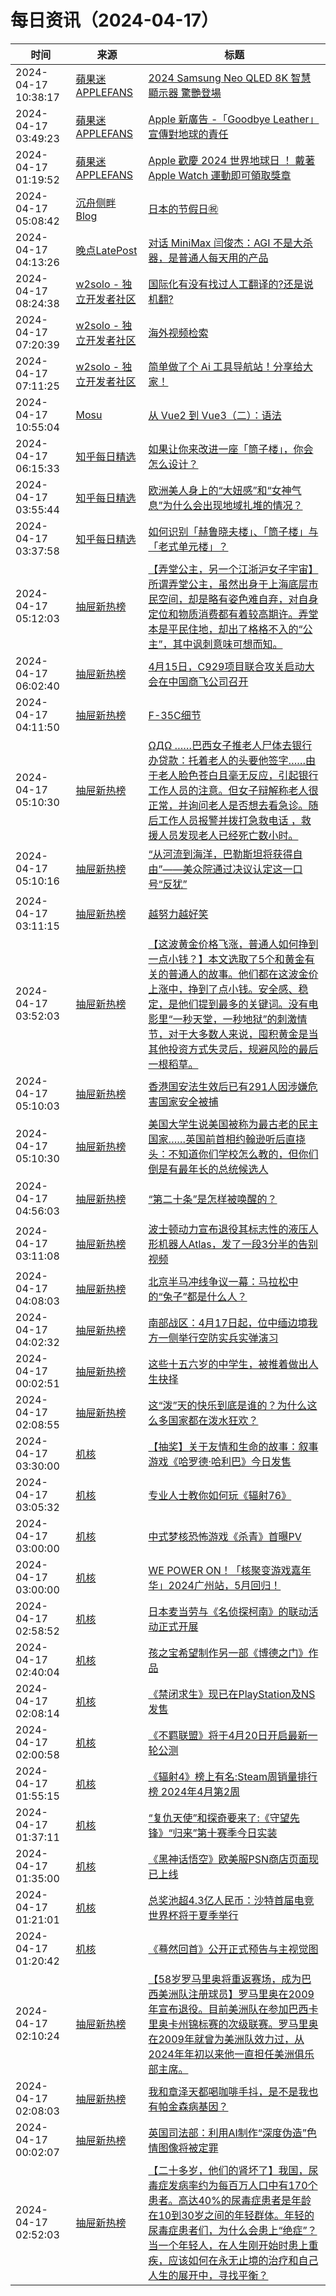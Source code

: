 ﻿# 每日资讯（2024-04-17）

|时间|来源|标题|
|---|---|---|
|2024-04-17 10:38:17|[蘋果迷 APPLEFANS](https://applefans.today/feed/)|[2024 Samsung Neo QLED 8K 智慧顯示器 驚艷登場](https://applefans.today/2024-04-samsung-neo-qled-8k-smarttv-launch/)|
|2024-04-17 03:49:23|[蘋果迷 APPLEFANS](https://applefans.today/feed/)|[Apple 新廣告 -「Goodbye Leather」宣傳對地球的責任](https://applefans.today/2024-04-apple-ads-goodbye-leather/)|
|2024-04-17 01:19:52|[蘋果迷 APPLEFANS](https://applefans.today/feed/)|[Apple 歡慶 2024 世界地球日 ！ 戴著 Apple Watch 運動即可領取獎章](https://applefans.today/2024-04-apple-celebrates-earth-day-2024/)|
|2024-04-17 05:08:42|[沉舟侧畔 Blog](https://springwood.me/feed/)|[日本的节假日㊗](https://springwood.me/jp-holiday/)|
|2024-04-17 04:13:26|[晚点LatePost](https://feedpress.me/wx-postlate)|[对话 MiniMax 闫俊杰：AGI 不是大杀器，是普通人每天用的产品](http://mp.weixin.qq.com/s?__biz=MzU3Mjk1OTQ0Ng%3D%3D&mid=2247515088&idx=1&sn=7080c5e13d99a6ca7f39044cb8f1eaf5)|
|2024-04-17 08:24:38|[w2solo - 独立开发者社区](https://w2solo.com/topics/feed)|[国际化有没有找过人工翻译的?还是说机翻?](https://w2solo.com/topics/4566)|
|2024-04-17 07:20:39|[w2solo - 独立开发者社区](https://w2solo.com/topics/feed)|[海外视频检索](https://w2solo.com/topics/4565)|
|2024-04-17 07:11:25|[w2solo - 独立开发者社区](https://w2solo.com/topics/feed)|[简单做了个 Ai 工具导航站！分享给大家！](https://w2solo.com/topics/4564)|
|2024-04-17 10:55:04|[Mosu](https://www.mosuzi.com/atom.xml)|[从 Vue2 到 Vue3（二）：语法](https://mosuzi.com/docs/tech/%E4%BB%8E-Vue2-%E5%88%B0-Vue3%EF%BC%88%E4%BA%8C%EF%BC%89%EF%BC%9A%E8%AF%AD%E6%B3%95/)|
|2024-04-17 06:15:33|[知乎每日精选](https://www.zhihu.com/rss)|[如果让你来改进一座「筒子楼」，你会怎么设计？](http://www.zhihu.com/question/652609243/answer/3468994199?utm_campaign=rss&utm_medium=rss&utm_source=rss&utm_content=title)|
|2024-04-17 03:55:44|[知乎每日精选](https://www.zhihu.com/rss)|[欧洲美人身上的“大妞感”和“女神气息”为什么会出现地域扎堆的情况？](http://zhuanlan.zhihu.com/p/564592327?utm_campaign=rss&utm_medium=rss&utm_source=rss&utm_content=title)|
|2024-04-17 03:37:58|[知乎每日精选](https://www.zhihu.com/rss)|[如何识别「赫鲁晓夫楼」、「筒子楼」与「老式单元楼」？](http://www.zhihu.com/question/652609179/answer/3468866932?utm_campaign=rss&utm_medium=rss&utm_source=rss&utm_content=title)|
|2024-04-17 05:12:03|[抽屉新热榜](http://dig.chouti.com/feed.xml)|[【弄堂公主，另一个江浙沪女子宇宙】所谓弄堂公主，虽然出身于上海底层市民空间，却是略有姿色难自弃，对自身定位和物质消费都有着较高期许。弄堂本是平民住地，却出了格格不入的“公主”，其中讽刺意味可想而知。](https://dig.chouti.com/link/42144079)|
|2024-04-17 06:02:40|[抽屉新热榜](http://dig.chouti.com/feed.xml)|[4月15日，C929项目联合攻关启动大会在中国商飞公司召开](https://dig.chouti.com/link/42144367)|
|2024-04-17 04:11:50|[抽屉新热榜](http://dig.chouti.com/feed.xml)|[F-35C细节](https://dig.chouti.com/link/42143602)|
|2024-04-17 05:10:30|[抽屉新热榜](http://dig.chouti.com/feed.xml)|[ ΩДΩ ……巴西女子推老人尸体去银行办贷款：托着老人的头要他签字……由于老人脸色苍白且毫无反应，引起银行工作人员的注意。但女子辩解称老人很正常，并询问老人是否想去看急诊。随后工作人员报警并拨打急救电话 ，救援人员发现老人已经死亡数小时。](https://dig.chouti.com/link/42144025)|
|2024-04-17 05:10:16|[抽屉新热榜](http://dig.chouti.com/feed.xml)|[“从河流到海洋，巴勒斯坦将获得自由”——美众院通过决议认定这一口号“反犹”](https://dig.chouti.com/link/42143993)|
|2024-04-17 03:11:15|[抽屉新热榜](http://dig.chouti.com/feed.xml)|[越努力越好笑](https://dig.chouti.com/link/42142880)|
|2024-04-17 03:52:03|[抽屉新热榜](http://dig.chouti.com/feed.xml)|[【这波黄金价格飞涨，普通人如何挣到一点小钱？】本文选取了5个和黄金有关的普通人的故事。他们都在这波金价上涨中，挣到了点小钱。安全感、稳定，是他们提到最多的关键词。没有电影里“一秒天堂，一秒地狱”的刺激情节，对于大多数人来说，囤积黄金是当其他投资方式失灵后，规避风险的最后一根稻草。](https://dig.chouti.com/link/42143082)|
|2024-04-17 05:10:03|[抽屉新热榜](http://dig.chouti.com/feed.xml)|[香港国安法生效后已有291人因涉嫌危害国家安全被捕](https://dig.chouti.com/link/42143974)|
|2024-04-17 05:10:30|[抽屉新热榜](http://dig.chouti.com/feed.xml)|[美国大学生说美国被称为最古老的民主国家……英国前首相约翰逊听后直挠头：不知道你们学校怎么教的，但你们倒是有最年长的总统候选人](https://dig.chouti.com/link/42144023)|
|2024-04-17 04:56:03|[抽屉新热榜](http://dig.chouti.com/feed.xml)|[“第二十条”是怎样被唤醒的？](https://dig.chouti.com/link/42143686)|
|2024-04-17 03:11:08|[抽屉新热榜](http://dig.chouti.com/feed.xml)|[波士顿动力宣布退役其标志性的液压人形机器人Atlas，发了一段3分半的告别视频](https://dig.chouti.com/link/42142855)|
|2024-04-17 04:08:03|[抽屉新热榜](http://dig.chouti.com/feed.xml)|[北京半马冲线争议一幕：马拉松中的“兔子”都是什么人？](https://dig.chouti.com/link/42143463)|
|2024-04-17 04:02:32|[抽屉新热榜](http://dig.chouti.com/feed.xml)|[南部战区：4月17日起，位中缅边境我方一侧举行空防实兵实弹演习](https://dig.chouti.com/link/42143215)|
|2024-04-17 00:02:51|[抽屉新热榜](http://dig.chouti.com/feed.xml)|[这些十五六岁的中学生，被推着做出人生抉择](https://dig.chouti.com/link/42141104)|
|2024-04-17 02:08:55|[抽屉新热榜](http://dig.chouti.com/feed.xml)|[这“泼”天的快乐到底是谁的？为什么这么多国家都在泼水狂欢？](https://dig.chouti.com/link/42142128)|
|2024-04-17 03:30:00|[机核](https://www.gcores.com/rss)|[【抽奖】关于友情和生命的故事：叙事游戏《哈罗德·哈利巴》今日发售](https://www.gcores.com/articles/180444)|
|2024-04-17 03:05:32|[机核](https://www.gcores.com/rss)|[专业人士教你如何玩《辐射76》](https://www.gcores.com/articles/180440)|
|2024-04-17 03:00:00|[机核](https://www.gcores.com/rss)|[中式梦核恐怖游戏《杀青》首曝PV](https://www.gcores.com/videos/180396)|
|2024-04-17 03:00:00|[机核](https://www.gcores.com/rss)|[WE POWER ON！「核聚变游戏嘉年华」2024广州站，5月回归！](https://www.gcores.com/articles/180332)|
|2024-04-17 02:58:52|[机核](https://www.gcores.com/rss)|[日本麦当劳与《名侦探柯南》的联动活动正式开展](https://www.gcores.com/articles/180439)|
|2024-04-17 02:40:04|[机核](https://www.gcores.com/rss)|[孩之宝希望制作另一部《博德之门》作品](https://www.gcores.com/articles/180432)|
|2024-04-17 02:08:14|[机核](https://www.gcores.com/rss)|[《禁闭求生》现已在PlayStation及NS发售](https://www.gcores.com/articles/180433)|
|2024-04-17 02:00:58|[机核](https://www.gcores.com/rss)|[《不羁联盟》将于4月20日开启最新一轮公测](https://www.gcores.com/articles/180431)|
|2024-04-17 01:55:15|[机核](https://www.gcores.com/rss)|[《辐射4》榜上有名:Steam周销量排行榜 2024年4月第2周](https://www.gcores.com/articles/180429)|
|2024-04-17 01:37:11|[机核](https://www.gcores.com/rss)|[“复仇天使”和探奇要来了:《守望先锋》“归来”第十赛季今日实装](https://www.gcores.com/articles/180423)|
|2024-04-17 01:35:00|[机核](https://www.gcores.com/rss)|[《黑神话悟空》欧美服PSN商店页面现已上线](https://www.gcores.com/articles/180425)|
|2024-04-17 01:21:01|[机核](https://www.gcores.com/rss)|[总奖池超4.3亿人民币：沙特首届电竞世界杯将于夏季举行](https://www.gcores.com/articles/180421)|
|2024-04-17 01:20:42|[机核](https://www.gcores.com/rss)|[《蓦然回首》公开正式预告与主视觉图](https://www.gcores.com/articles/180420)|
|2024-04-17 02:10:24|[抽屉新热榜](http://dig.chouti.com/feed.xml)|[【58岁罗马里奥将重返赛场，成为巴西美洲队注册球员】罗马里奥在2009年宣布退役。目前美洲队在参加巴西卡里奥卡州锦标赛的次级联赛。罗马里奥在2009年就曾为美洲队效力过，从2024年年初以来他一直担任美洲俱乐部主席。](https://dig.chouti.com/link/42142136)|
|2024-04-17 02:08:03|[抽屉新热榜](http://dig.chouti.com/feed.xml)|[我和章泽天都喝咖啡手抖，是不是我也有帕金森病基因？](https://dig.chouti.com/link/42142125)|
|2024-04-17 00:02:07|[抽屉新热榜](http://dig.chouti.com/feed.xml)|[英国司法部：利用AI制作“深度伪造”色情图像将被定罪](https://dig.chouti.com/link/42140936)|
|2024-04-17 02:52:03|[抽屉新热榜](http://dig.chouti.com/feed.xml)|[【二十多岁，他们的肾坏了】我国，尿毒症发病率约为每百万人口中有170个患者。高达40%的尿毒症患者是年龄在10到30岁之间的年轻群体。年轻的尿毒症患者们，为什么会患上“绝症”？当一个年轻人，在人生刚开始时患上重疾，应该如何在永无止境的治疗和自己人生的展开中，寻找平衡？](https://dig.chouti.com/link/42142412)|
